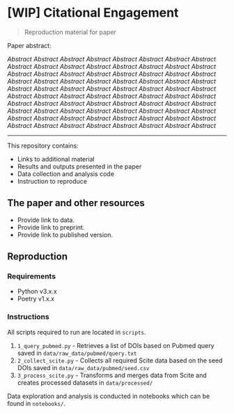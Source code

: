 # [WIP] Citational Engagement

> Reproduction material for paper

Paper abstract:

*Abstract Abstract Abstract Abstract Abstract Abstract Abstract Abstract Abstract Abstract Abstract Abstract Abstract Abstract Abstract Abstract Abstract Abstract Abstract Abstract Abstract Abstract Abstract Abstract Abstract Abstract Abstract Abstract Abstract Abstract Abstract Abstract Abstract Abstract Abstract Abstract Abstract Abstract Abstract Abstract Abstract Abstract Abstract Abstract Abstract Abstract Abstract Abstract Abstract Abstract Abstract Abstract Abstract Abstract Abstract Abstract Abstract Abstract Abstract Abstract Abstract Abstract Abstract Abstract Abstract Abstract Abstract Abstract Abstract Abstract Abstract Abstract Abstract Abstract Abstract Abstract Abstract Abstract Abstract Abstract*

---

This repository contains:

- Links to additional material
- Results and outputs presented in the paper
- Data collection and analysis code
- Instruction to reproduce

## The paper and other resources

- Provide link to data.
- Provide link to preprint.
- Provide link to published version.

## Reproduction

### Requirements

- Python v3.x.x
- Poetry v1.x.x

### Instructions

All scripts required to run are located in `scripts`.

1. `1_query_pubmed.py` - Retrieves a list of DOIs based on Pubmed query saved in `data/raw_data/pubmed/query.txt`
2. `2_collect_scite.py` - Collects all required Scite data based on the seed DOIs saved in `data/raw_data/pubmed/seed.csv`
3. `3_process_scite.py` - Transforms and merges data from Scite and creates processed datasets in `data/processed/`

Data exploration and analysis is conducted in notebooks which can be found in `notebooks/`.